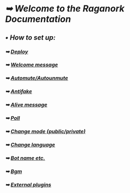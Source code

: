 # _➥ Welcome to the Raganork Documentation_
## _• How to set up:_
### _➥ [Deploy](https://github.com/souravkl11/raganork-md/wiki/Deploy)_
### _➥ [Welcome message](https://github.com/souravkl11/raganork-md/wiki/Welcome)_
### _➥ [Automute/Autounmute](https://github.com/souravkl11/raganork-md/wiki/Automute)_
### _➥ [Antifake](https://github.com/souravkl11/raganork-md/wiki/Antifake)_
### _➥ [Alive message](https://github.com/souravkl11/raganork-md/wiki/alive)_
### _➥ [Poll](https://github.com/souravkl11/raganork-md/wiki/poll)_
### _➥ [Change mode (public/private)](https://github.com/souravkl11/raganork-md/wiki/Change-mode)_
### _➥ [Change language](https://github.com/souravkl11/raganork-md/wiki/Change-Language)_
### _➥ [Bot name etc.](https://github.com/souravkl11/raganork-md/wiki/bot-info)_
### _➥ [Bgm](https://github.com/souravkl11/raganork-md/wiki/bgm)_
### _➥ [External plugins](https://github.com/souravkl11/raganork-md/wiki/External-plugins)_